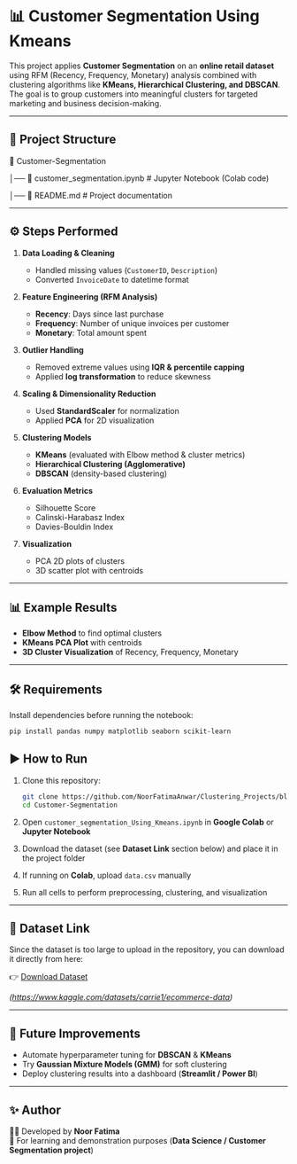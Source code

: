 # 📊 Customer Segmentation Using Kmeans

This project applies **Customer Segmentation** on an **online retail dataset** using RFM (Recency, Frequency, Monetary) analysis combined with clustering algorithms like **KMeans, Hierarchical Clustering, and DBSCAN**.  
The goal is to group customers into meaningful clusters for targeted marketing and business decision-making.  

---

## 📂 Project Structure
📁 Customer-Segmentation

│── 📓 customer_segmentation.ipynb # Jupyter Notebook (Colab code)

│── 📘 README.md # Project documentation


---
## ⚙️ Steps Performed
1. **Data Loading & Cleaning**  
   - Handled missing values (`CustomerID`, `Description`)  
   - Converted `InvoiceDate` to datetime format  

2. **Feature Engineering (RFM Analysis)**  
   - **Recency**: Days since last purchase  
   - **Frequency**: Number of unique invoices per customer  
   - **Monetary**: Total amount spent  

3. **Outlier Handling**  
   - Removed extreme values using **IQR & percentile capping**  
   - Applied **log transformation** to reduce skewness  

4. **Scaling & Dimensionality Reduction**  
   - Used **StandardScaler** for normalization  
   - Applied **PCA** for 2D visualization  

5. **Clustering Models**  
   - **KMeans** (evaluated with Elbow method & cluster metrics)  
   - **Hierarchical Clustering (Agglomerative)**  
   - **DBSCAN** (density-based clustering)  

6. **Evaluation Metrics**  
   - Silhouette Score  
   - Calinski-Harabasz Index  
   - Davies-Bouldin Index  

7. **Visualization**  
   - PCA 2D plots of clusters  
   - 3D scatter plot with centroids  

---

## 📊 Example Results

- **Elbow Method** to find optimal clusters  
- **KMeans PCA Plot** with centroids  
- **3D Cluster Visualization** of Recency, Frequency, Monetary  

---

## 🛠️ Requirements
Install dependencies before running the notebook:

```bash
pip install pandas numpy matplotlib seaborn scikit-learn
```

## ▶️ How to Run

1. Clone this repository:
   ```bash
   git clone https://github.com/NoorFatimaAnwar/Clustering_Projects/blob/main/Customer_segmentation_Using_Kmeans.git
   cd Customer-Segmentation
   ```

2. Open `customer_segmentation_Using_Kmeans.ipynb` in **Google Colab** or **Jupyter Notebook**  

3. Download the dataset (see **Dataset Link** section below) and place it in the project folder  

4. If running on **Colab**, upload `data.csv` manually  

5. Run all cells to perform preprocessing, clustering, and visualization  

---

## 📂 Dataset Link
Since the dataset is too large to upload in the repository, you can download it directly from here:  

👉 [Download Dataset](YOUR_DATASET_LINK_HERE)  

*(https://www.kaggle.com/datasets/carrie1/ecommerce-data)*  

---

## 🚀 Future Improvements
- Automate hyperparameter tuning for **DBSCAN** & **KMeans**  
- Try **Gaussian Mixture Models (GMM)** for soft clustering  
- Deploy clustering results into a dashboard (**Streamlit / Power BI**)  

---

## ✨ Author
👩‍💻 Developed by **Noor Fatima**  
📌 For learning and demonstration purposes (**Data Science / Customer Segmentation project**)  

